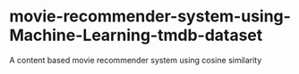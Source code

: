 # movie-recommender-system-using-Machine-Learning-tmdb-dataset
A content based movie recommender system using cosine similarity
